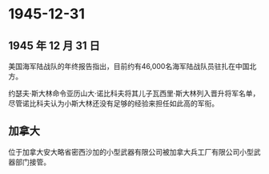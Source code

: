 # 1945-12-31

## 1945 年 12 月 31 日

美国海军陆战队的年终报告指出，目前约有46,000名海军陆战队员驻扎在中国北方。

约瑟夫·斯大林命令亚历山大·诺比科夫将其儿子瓦西里·斯大林列入晋升将军名单，尽管诺比科夫认为小斯大林还没有足够的经验来担任如此高的军衔。

## 加拿大

位于加拿大安大略省密西沙加的小型武器有限公司被加拿大兵工厂有限公司小型武器部门接管。
